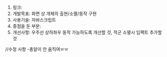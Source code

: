 1. 링크: 
2. 개발목표: 화면 상 개체의 출현/소멸/동작 구현
3. 사용기술: 자바스크립트
4. 중점을 둔 부분: 
5. 개선사항: 우주선 상하좌우 동작 가능하도록 개선할 것, 적군 소멸시 임팩트 추가할 것


//수정 사항
-총알이 안 움직여ㅠㅠ

